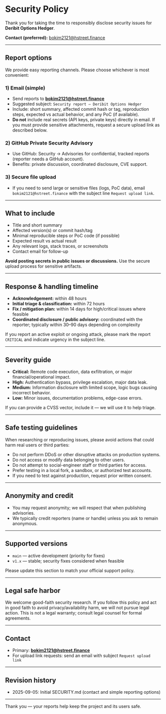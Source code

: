 # Security Policy

Thank you for taking the time to responsibly disclose security issues for **Deribit Options Hedger**.

**Contact (preferred):** bokim2121@hstreet.finance

---

## Report options

We provide easy reporting channels. Please choose whichever is most convenient:

### 1) Email (simple)
- Send reports to **bokim2121@hstreet.finance**
- Suggested subject: `Security report — Deribit Options Hedger`
- Include: short summary, affected commit hash or tag, reproduction steps, expected vs actual behavior, and any PoC (if available).
- **Do not** include real secrets (API keys, private keys) directly in email. If you must provide sensitive attachments, request a secure upload link as described below.

### 2) GitHub Private Security Advisory
- Use GitHub: Security → Advisories for confidential, tracked reports (reporter needs a GitHub account).
- Benefits: private discussion, coordinated disclosure, CVE support.

### 3) Secure file upload
- If you need to send large or sensitive files (logs, PoC data), email `bokim2121@hstreet.finance` with the subject line `Request upload link`.

---

## What to include
- Title and short summary  
- Affected version(s) or commit hash/tag  
- Minimal reproducible steps or PoC code (if possible)  
- Expected result vs actual result  
- Any relevant logs, stack traces, or screenshots  
- Contact email for follow-up

**Avoid posting secrets in public issues or discussions.** Use the secure upload process for sensitive artifacts.

---

## Response & handling timeline
- **Acknowledgement:** within 48 hours  
- **Initial triage & classification:** within 72 hours  
- **Fix / mitigation plan:** within 14 days for high/critical issues where feasible  
- **Coordinated disclosure / public advisory:** coordinated with the reporter; typically within 30–90 days depending on complexity

If you report an active exploit or ongoing attack, please mark the report `CRITICAL` and indicate urgency in the subject line.

---

## Severity guide
- **Critical:** Remote code execution, data exfiltration, or major financial/operational impact.  
- **High:** Authentication bypass, privilege escalation, major data leak.  
- **Medium:** Information disclosure with limited scope, logic bugs causing incorrect behavior.  
- **Low:** Minor issues, documentation problems, edge-case errors.

If you can provide a CVSS vector, include it — we will use it to help triage.

---

## Safe testing guidelines
When researching or reproducing issues, please avoid actions that could harm real users or third parties:

- Do not perform DDoS or other disruptive attacks on production systems.  
- Do not access or modify data belonging to other users.  
- Do not attempt to social-engineer staff or third parties for access.  
- Prefer testing in a local fork, a sandbox, or authorized test accounts.  
- If you need to test against production, request prior written consent.

---

## Anonymity and credit
- You may request anonymity; we will respect that when publishing advisories.  
- We typically credit reporters (name or handle) unless you ask to remain anonymous.

---

## Supported versions
- `main` — active development (priority for fixes)  
- `v1.x` — stable; security fixes considered when feasible

Please update this section to match your official support policy.

---

## Legal safe harbor
We welcome good-faith security research. If you follow this policy and act in good faith to avoid privacy/availability harm, we will not pursue legal action. This is not a legal warranty; consult legal counsel for formal agreements.

---

## Contact
- Primary: **bokim2121@hstreet.finance**  
- For upload link requests: send an email with subject `Request upload link`

---

## Revision history
- 2025-09-05: Initial SECURITY.md (contact and simple reporting options)

---

Thank you — your reports help keep the project and its users safe.
